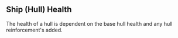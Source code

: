 ## Ship (Hull) Health

The health of a hull is dependent on the base hull health and any hull reinforcement's added.